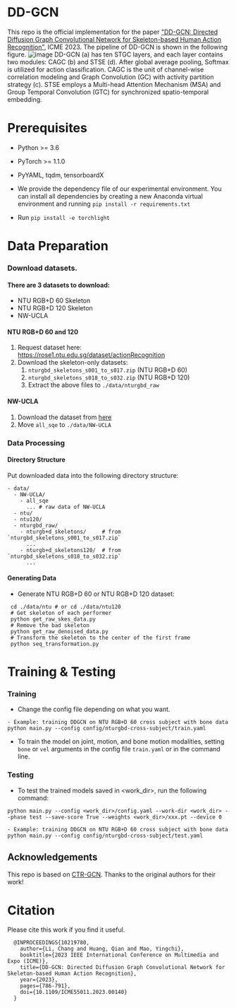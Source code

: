 # DD-GCN
This repo is the official implementation for the paper ["DD-GCN: Directed Diffusion Graph Convolutional Network for Skeleton-based Human Action Recognition"](https://ieeexplore.ieee.org/document/10219780), ICME 2023.
The pipeline of DD-GCN is shown in the following figure.
![image](pipeline.png)
DD-GCN (a) has ten STGC layers, and each layer contains two modules: CAGC (b) and STSE (d). After global average pooling, Softmax is utilized for action classification. CAGC is the unit of channel-wise correlation modeling and Graph Convolution (GC) with activity partition strategy (c). STSE employs a Multi-head Attention Mechanism (MSA) and Group Temporal Convolution (GTC) for synchronized spatio-temporal embedding.
# Prerequisites

- Python >= 3.6
- PyTorch >= 1.1.0
- PyYAML, tqdm, tensorboardX

- We provide the dependency file of our experimental environment. You can install all dependencies by creating a new Anaconda virtual environment and running `pip install -r requirements.txt `
- Run `pip install -e torchlight` 

# Data Preparation

### Download datasets.

#### There are 3 datasets to download:

- NTU RGB+D 60 Skeleton
- NTU RGB+D 120 Skeleton
- NW-UCLA

#### NTU RGB+D 60 and 120

1. Request dataset here: https://rose1.ntu.edu.sg/dataset/actionRecognition
2. Download the skeleton-only datasets:
   1. `nturgbd_skeletons_s001_to_s017.zip` (NTU RGB+D 60)
   2. `nturgbd_skeletons_s018_to_s032.zip` (NTU RGB+D 120)
   3. Extract the above files to `./data/nturgbd_raw`

#### NW-UCLA

1. Download the dataset from [here](https://www.dropbox.com/s/10pcm4pksjy6mkq/all_sqe.zip?dl=0)
2. Move `all_sqe` to `./data/NW-UCLA`

### Data Processing

#### Directory Structure

Put downloaded data into the following directory structure:

```
- data/
  - NW-UCLA/
    - all_sqe
      ... # raw data of NW-UCLA
  - ntu/
  - ntu120/
  - nturgbd_raw/
    - nturgb+d_skeletons/     # from `nturgbd_skeletons_s001_to_s017.zip`
      ...
    - nturgb+d_skeletons120/  # from `nturgbd_skeletons_s018_to_s032.zip`
      ...
```

#### Generating Data

- Generate NTU RGB+D 60 or NTU RGB+D 120 dataset:

```
 cd ./data/ntu # or cd ./data/ntu120
 # Get skeleton of each performer
 python get_raw_skes_data.py
 # Remove the bad skeleton 
 python get_raw_denoised_data.py
 # Transform the skeleton to the center of the first frame
 python seq_transformation.py
```

# Training & Testing

### Training

- Change the config file depending on what you want.
```
- Example: training DDGCN on NTU RGB+D 60 cross subject with bone data
python main.py --config config/nturgbd-cross-subject/train.yaml
```
- To train the model on joint, motion, and bone motion modalities, setting `bone` or `vel` arguments in the config file `train.yaml` or in the command line. 

### Testing
- To test the trained models saved in <work_dir>, run the following command:
```
python main.py --config <work_dir>/config.yaml --work-dir <work_dir> --phase test --save-score True --weights <work_dir>/xxx.pt --device 0
```

```
- Example: training DDGCN on NTU RGB+D 60 cross subject with bone data
python main.py --config config/nturgbd-cross-subject/test.yaml
```

## Acknowledgements
This repo is based on [CTR-GCN](https://github.com/Uason-Chen/CTR-GCN). Thanks to the original authors for their work!

# Citation

Please cite this work if you find it useful.
```
  @INPROCEEDINGS{10219780,
    author={Li, Chang and Huang, Qian and Mao, Yingchi},
    booktitle={2023 IEEE International Conference on Multimedia and Expo (ICME)}, 
    title={DD-GCN: Directed Diffusion Graph Convolutional Network for Skeleton-based Human Action Recognition}, 
    year={2023},
    pages={786-791},
    doi={10.1109/ICME55011.2023.00140}
  }
```
